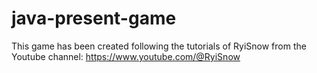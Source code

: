 # java-present-game
This game has been created following the tutorials of RyiSnow from the Youtube channel: https://www.youtube.com/@RyiSnow
